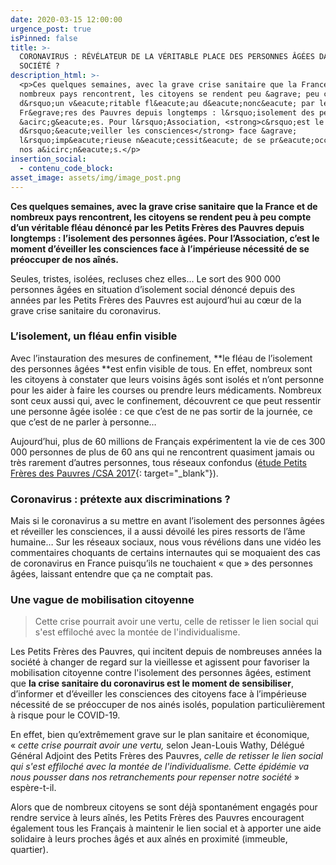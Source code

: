 ```yaml
---
date: 2020-03-15 12:00:00
urgence_post: true
isPinned: false
title: >-
  CORONAVIRUS : RÉVÉLATEUR DE LA VÉRITABLE PLACE DES PERSONNES ÂGÉES DANS NOTRE
  SOCIÉTÉ ?
description_html: >-
  <p>Ces quelques semaines, avec la grave crise sanitaire que la France et de
  nombreux pays rencontrent, les citoyens se rendent peu &agrave; peu compte
  d&rsquo;un v&eacute;ritable fl&eacute;au d&eacute;nonc&eacute; par les Petits
  Fr&egrave;res des Pauvres depuis longtemps : l&rsquo;isolement des personnes
  &acirc;g&eacute;es. Pour l&rsquo;Association, <strong>c&rsquo;est le moment
  d&rsquo;&eacute;veiller les consciences</strong> face &agrave;
  l&rsquo;imp&eacute;rieuse n&eacute;cessit&eacute; de se pr&eacute;occuper de
  nos a&icirc;n&eacute;s.</p>
insertion_social:
  - contenu_code_block:
asset_image: assets/img/image_post.png
---
```


**Ces quelques semaines, avec la grave crise sanitaire que la France et de nombreux pays rencontrent, les citoyens se rendent peu &agrave; peu compte d’un v&eacute;ritable fl&eacute;au d&eacute;nonc&eacute; par les Petits Fr&egrave;res des Pauvres depuis longtemps : l’isolement des personnes &acirc;g&eacute;es. Pour l’Association, c’est le moment d’&eacute;veiller les consciences face &agrave; l’imp&eacute;rieuse n&eacute;cessit&eacute; de se pr&eacute;occuper de nos a&icirc;n&eacute;s.**

Seules, tristes, isol&eacute;es, recluses chez elles… Le sort des 900 000 personnes &acirc;g&eacute;es en situation d’isolement social d&eacute;nonc&eacute; depuis des ann&eacute;es par les Petits Fr&egrave;res des Pauvres est aujourd’hui au cœur de la grave crise sanitaire du coronavirus.&nbsp;

### L’isolement, un fl&eacute;au enfin visible

Avec l’instauration des mesures de confinement,&nbsp;**le fl&eacute;au de l’isolement des personnes &acirc;g&eacute;es&nbsp;**est enfin visible de tous. En effet, nombreux sont les citoyens &agrave; constater que leurs voisins &acirc;g&eacute;s sont isol&eacute;s et n’ont personne pour les aider &agrave; faire les courses ou prendre leurs m&eacute;dicaments. Nombreux sont ceux aussi qui, avec le confinement, d&eacute;couvrent ce que peut ressentir une personne &acirc;g&eacute;e isol&eacute;e : ce que c’est de ne pas sortir de la journ&eacute;e, ce que c’est de ne parler &agrave; personne…

Aujourd’hui, plus de 60 millions de Fran&ccedil;ais exp&eacute;rimentent la vie de ces 300 000 personnes de plus de 60 ans qui ne rencontrent quasiment jamais ou tr&egrave;s rarement d’autres personnes, tous r&eacute;seaux confondus ([&eacute;tude Petits Fr&egrave;res des Pauvres /CSA 2017](https://www.petitsfreresdespauvres.fr/informer/prises-de-positions/contre-la-mort-sociale-de-300-000-personnes-agees){: target="_blank"}).

### Coronavirus : pr&eacute;texte aux discriminations ?

Mais si le coronavirus a su mettre en avant l’isolement des personnes &acirc;g&eacute;es et r&eacute;veiller les consciences, il a aussi d&eacute;voil&eacute; les pires ressorts de l’&acirc;me humaine… Sur les r&eacute;seaux sociaux, nous vous r&eacute;v&eacute;lions dans une vid&eacute;o les commentaires choquants de certains internautes qui se moquaient des cas de coronavirus en France puisqu’ils ne touchaient &laquo; que &raquo; des personnes &acirc;g&eacute;es, laissant entendre que &ccedil;a ne comptait pas.&nbsp;

### Une vague de mobilisation citoyenne

> Cette crise pourrait avoir une vertu, celle de retisser le lien social qui s'est effiloch&eacute; avec la mont&eacute;e de l'individualisme.&nbsp;

Les Petits Fr&egrave;res des Pauvres, qui incitent depuis de nombreuses ann&eacute;es la soci&eacute;t&eacute; &agrave; changer de regard sur la vieillesse et agissent pour favoriser la mobilisation citoyenne contre l'isolement des personnes &acirc;g&eacute;es, estiment que&nbsp;**la crise sanitaire du coronavirus est le moment de sensibiliser**, d’informer et d’&eacute;veiller les consciences des citoyens face &agrave; l’imp&eacute;rieuse n&eacute;cessit&eacute; de se pr&eacute;occuper de nos ain&eacute;s isol&eacute;s, population particuli&egrave;rement &agrave; risque pour le COVID-19.&nbsp;

En effet, bien qu’extr&ecirc;mement grave sur le plan sanitaire et &eacute;conomique, &laquo;&nbsp;*cette crise pourrait avoir une vertu,*&nbsp;selon Jean-Louis Wathy, D&eacute;l&eacute;gu&eacute; G&eacute;n&eacute;ral Adjoint des Petits Fr&egrave;res des Pauvres,&nbsp;*celle de retisser le lien social qui s'est effiloch&eacute; avec la mont&eacute;e de l'individualisme. Cette &eacute;pid&eacute;mie va nous pousser dans nos retranchements pour repenser notre soci&eacute;t&eacute;*&nbsp;&raquo; esp&egrave;re-t-il.

Alors que de nombreux citoyens se sont d&eacute;j&agrave; spontan&eacute;ment engag&eacute;s pour rendre service &agrave; leurs a&icirc;n&eacute;s, les Petits Fr&egrave;res des Pauvres encouragent &eacute;galement tous les Fran&ccedil;ais &agrave; maintenir le lien social et &agrave; apporter une aide solidaire &agrave; leurs proches &acirc;g&eacute;s et aux a&icirc;n&eacute;s en proximit&eacute; (immeuble, quartier).